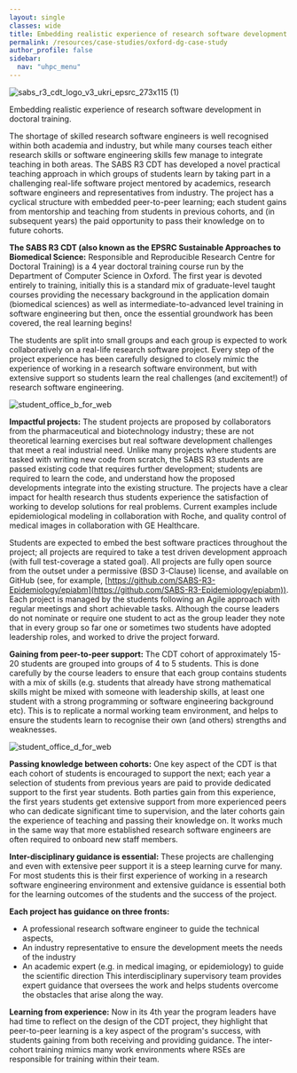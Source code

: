 ```yaml
---
layout: single
classes: wide
title: Embedding realistic experience of research software development in doctoral training
permalink: /resources/case-studies/oxford-dg-case-study
author_profile: false
sidebar:
  nav: "uhpc_menu"
---
```

![sabs_r3_cdt_logo_v3_ukri_epsrc_273x115 (1)](https://github.com/UNIVERSE-HPC/UNIVERSE-HPC.github.io/assets/106165178/034242de-15bb-4182-a586-7c6b2b61b23f)

Embedding realistic experience of research software development in doctoral training. 

The shortage of skilled research software engineers is well recognised within both academia and industry, but while many courses teach either research skills or software engineering skills few manage to integrate teaching in both areas.   The SABS R3 CDT has developed a novel practical teaching approach in which groups of students learn by taking part in a challenging real-life software project mentored by academics, research software engineers and representatives from industry.  The project has a cyclical structure with embedded peer-to-peer learning; each student gains from mentorship and teaching from students in previous cohorts, and (in subsequent years) the paid opportunity to pass their knowledge on to future cohorts. 

**The SABS R3 CDT (also known as the EPSRC Sustainable Approaches to Biomedical Science:**
Responsible and Reproducible Research Centre for Doctoral Training) is a 4 year doctoral training course run by the Department of Computer Science in Oxford. The first year is devoted entirely to training, initially this is a standard mix of graduate-level taught courses providing the necessary background in the application domain (biomedical sciences) as well as intermediate-to-advanced level training in software engineering but then, once the essential groundwork has been covered, the real learning begins! 

The students are split into small groups and each group is expected to work collaboratively on a real-life research software project.  Every step of the project experience has been carefully designed to closely mimic the experience of working in a research software environment, but with extensive support so students learn the real challenges (and excitement!) of research software engineering.  

![student_office_b_for_web](https://github.com/UNIVERSE-HPC/UNIVERSE-HPC.github.io/assets/106165178/c64430f4-d290-4dba-83f2-91dbf12d4ef0) 

**Impactful projects:**
The student projects are proposed by collaborators from the pharmaceutical and biotechnology industry; these are not theoretical learning exercises but real software development challenges that meet a real  industrial need. Unlike many projects where students are tasked with writing new code from scratch, the SABS R3 students are passed existing code that requires further development; students are required to learn the code, and understand how the proposed developments integrate into the existing structure.  The projects have a clear impact for health research thus students experience the satisfaction of working to develop solutions for real problems. Current examples include epidemiological modeling in collaboration with Roche, and quality control of medical images in collaboration with GE Healthcare. 

Students are expected to embed the best software practices throughout the project; all projects are required to take a test driven development approach (with full test-coverage a stated goal). All projects are fully open source from the outset under a permissive (BSD 3-Clause) license, and available on GitHub (see, for example, [https://github.com/SABS-R3-Epidemiology/epiabm](https://github.com/SABS-R3-Epidemiology/epiabm)).  Each project is managed by the students following an Agile approach with regular meetings and short achievable tasks.  Although the course leaders do not nominate or require one student to act as the group leader they note that in every group so far one or sometimes two  students have adopted leadership roles, and worked to drive the project forward.   

**Gaining from peer-to-peer support:**
The CDT cohort of approximately 15-20 students are grouped into groups of 4 to 5 students.  This is done carefully by the course leaders to ensure that each group contains students with a mix of skills (e.g. students that already have strong mathematical skills might be mixed with someone with leadership skills, at least one student with a strong programming or software engineering background etc).  This is to replicate a normal working team environment, and helps to ensure the students learn to recognise their own (and others) strengths and weaknesses.  

![student_office_d_for_web](https://github.com/UNIVERSE-HPC/UNIVERSE-HPC.github.io/assets/106165178/feea4812-bfd5-46c4-9072-bbbcda4b47ab)

**Passing knowledge between cohorts:**
One key aspect of the CDT is that each cohort of students is encouraged to support the next; each year a selection of students from previous years are paid to provide dedicated support to the first year students. Both parties gain from this experience, the first years students get extensive support from more experienced peers who can dedicate significant time to supervision, and the later cohorts gain the experience of teaching and passing their knowledge on.  It works much in the same way that more established research software engineers are often required to onboard new staff members.  

**Inter-disciplinary guidance is essential:**
These projects are challenging and even with extensive peer support it is a steep learning curve for many.  For most students this is their first experience of working in a research software engineering environment and extensive guidance is essential both for the learning outcomes of the students and the success of the project.  

**Each project has guidance on three fronts:**
- A professional research software engineer to guide the technical aspects, 
- An industry representative to ensure the development meets the needs of the industry
- An academic expert (e.g. in medical imaging, or epidemiology) to guide the scientific direction
This interdisciplinary supervisory team provides expert guidance that oversees the work and helps students overcome the obstacles that arise along the way. 

**Learning from experience:**
Now in its 4th year the program leaders have had time to reflect on the design of the CDT project, they highlight that peer-to-peer learning is a key aspect of the program's success, with students gaining from both receiving and providing guidance.  The inter-cohort training mimics many work environments where RSEs are responsible for training within their team.  
